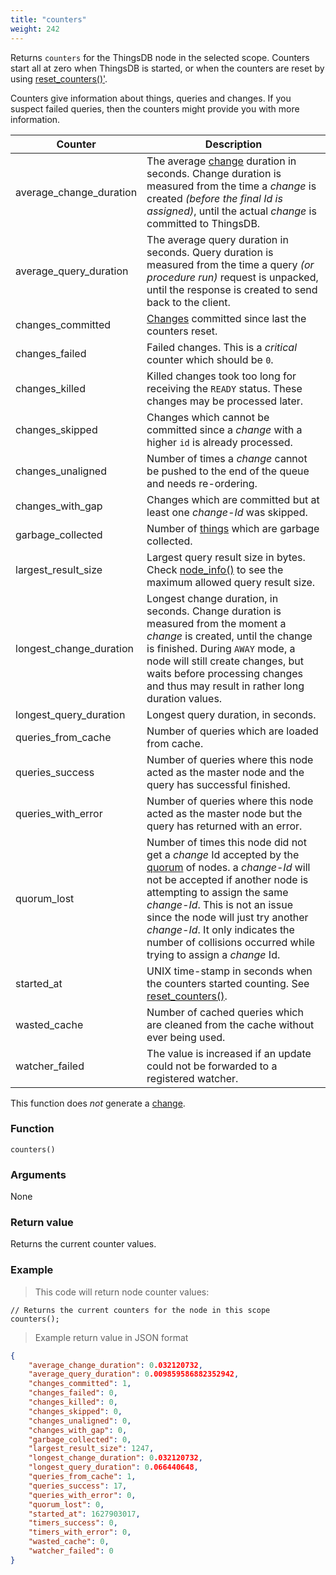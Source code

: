 ```yaml
---
title: "counters"
weight: 242
---
```


Returns `counters` for the ThingsDB node in the selected scope. Counters start all at zero when ThingsDB
is started, or when the counters are reset by using [reset_counters()'](../reset_counters).

Counters give information about things, queries and changes. If you suspect failed queries, then
the counters might provide you with more information.

Counter | Description
------- | -----------
average_change_duration | The average [change](../../overview/changes) duration in seconds. Change duration is measured from the time a *change* is created *(before the final Id is assigned)*, until the actual *change* is committed to ThingsDB.
average_query_duration | The average query duration in seconds. Query duration is measured from the time a query *(or procedure run)* request is unpacked, until the response is created to send back to the client.
changes_committed | [Changes](../../overview/changes) committed since last the counters reset.
changes_failed | Failed changes. This is a *critical* counter which should be `0`.
changes_killed | Killed changes took too long for receiving the `READY` status. These changes may be processed later.
changes_skipped | Changes which cannot be committed since a *change* with a higher `id` is already processed.
changes_unaligned | Number of times a *change* cannot be pushed to the end of the queue and needs re-ordering.
changes_with_gap | Changes which are committed but at least one *change-Id* was skipped.
garbage_collected | Number of [things](../../data-types/thing) which are garbage collected.
largest_result_size | Largest query result size in bytes. Check [node_info()](../node_info) to see the maximum allowed query result size.
longest_change_duration | Longest change duration, in seconds. Change duration is measured from the moment a *change* is created, until the change is finished. During `AWAY` mode, a node will still create changes, but waits before processing changes and thus may result in rather long duration values.
longest_query_duration | Longest query duration, in seconds.
queries_from_cache | Number of queries which are loaded from cache.
queries_success | Number of queries where this node acted as the master node and the query has successful finished.
queries_with_error | Number of queries where this node acted as the master node but the query has returned with an error.
quorum_lost | Number of times this node did not get a *change* Id accepted by the [quorum](../../overview/dictionary) of nodes. a *change-Id* will not be accepted if another node is attempting to assign the same *change-Id*. This is not an issue since the node will just try another *change-Id*. It only indicates the number of collisions occurred while trying to assign a *change* Id.
started_at | UNIX time-stamp in seconds when the counters started counting. See [reset_counters()](../reset_counters).
wasted_cache | Number of cached queries which are cleaned from the cache without ever being used.
watcher_failed | The value is increased if an update could not be forwarded to a registered watcher.

This function does *not* generate a [change](../../overview/changes).

### Function

`counters()`

### Arguments

None

### Return value

Returns the current counter values.

### Example

> This code will return node counter values:

```thingsdb,should_pass,@n
// Returns the current counters for the node in this scope
counters();
```

> Example return value in JSON format

```json
{
    "average_change_duration": 0.032120732,
    "average_query_duration": 0.009859586882352942,
    "changes_committed": 1,
    "changes_failed": 0,
    "changes_killed": 0,
    "changes_skipped": 0,
    "changes_unaligned": 0,
    "changes_with_gap": 0,
    "garbage_collected": 0,
    "largest_result_size": 1247,
    "longest_change_duration": 0.032120732,
    "longest_query_duration": 0.066440648,
    "queries_from_cache": 1,
    "queries_success": 17,
    "queries_with_error": 0,
    "quorum_lost": 0,
    "started_at": 1627903017,
    "timers_success": 0,
    "timers_with_error": 0,
    "wasted_cache": 0,
    "watcher_failed": 0
}
```
